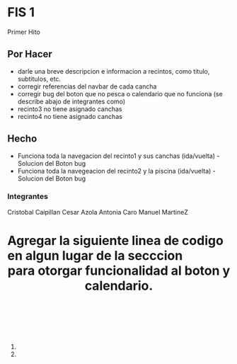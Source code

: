 # FIS 1

Primer Hito

## Por Hacer

* darle una breve descripcion e informacion a recintos, como titulo, subtitulos, etc.
* corregir referencias del navbar de cada cancha
* corregir bug del boton que no pesca o calendario que no funciona (se describe abajo de integrantes como)
* recinto3 no tiene asignado canchas
* recinto4 no tiene asignado canchas

## Hecho
* Funciona toda la navegacion del recinto1 y sus canchas (ida/vuelta) - Solucion del Boton bug
* Funciona toda la navegeacion del recinto2 y la piscina (ida/vuelta) - Solucion del Boton bug

### Integrantes

Cristobal Caipillan
Cesar Azola
Antonia Caro
Manuel MartineZ


# Agregar la siguiente linea de codigo en algun lugar de la secccion <header> para otorgar funcionalidad al boton y calendario.

1.  <script src="https://ajax.googleapis.com/ajax/libs/jquery/3.2.0/jquery.min.js"></script>
2.  <script src="https://maxcdn.bootstrapcdn.com/bootstrap/3.3.7/js/bootstrap.min.js"></script>
